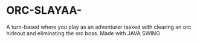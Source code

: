 # ORC-SLAYAA-
A turn-based where you play as an adventurer tasked with clearing an orc hideout and eliminating the orc boss. Made with JAVA SWING

